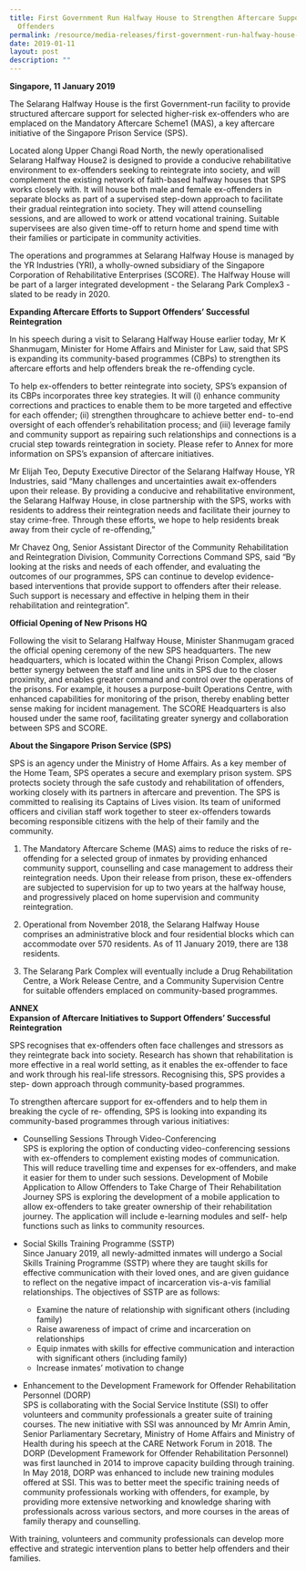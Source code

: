 ```yaml
---
title: First Government Run Halfway House to Strengthen Aftercare Support for Ex
  Offenders
permalink: /resource/media-releases/first-government-run-halfway-house-to-strengthen-aftercare-support
date: 2019-01-11
layout: post
description: ""
---
```

**Singapore, 11 January 2019**

The Selarang Halfway House is the first Government-run facility to provide structured aftercare support for selected higher-risk ex-offenders who are emplaced on the Mandatory Aftercare Scheme1 (MAS), a key aftercare initiative of the Singapore Prison Service (SPS).

Located along Upper Changi Road North, the newly operationalised Selarang Halfway House2 is designed to provide a conducive rehabilitative environment to ex-offenders seeking to reintegrate into society, and will complement the existing network of faith-based halfway houses that SPS works closely with. It will house both male and female ex-offenders in separate blocks as part of a supervised step-down approach to facilitate their gradual reintegration into society. They will attend counselling sessions, and are allowed to work or attend vocational training. Suitable supervisees are also given time-off to return home and spend time with their families or participate in community activities.

The operations and programmes at Selarang Halfway House is managed by the YR Industries (YRI), a wholly-owned subsidiary of the Singapore Corporation of Rehabilitative Enterprises (SCORE). The Halfway House will be part of a larger integrated development - the Selarang Park Complex3 - slated to be ready in 2020.

**Expanding Aftercare Efforts to Support Offenders’ Successful Reintegration**

 In his speech during a visit to Selarang Halfway House earlier today, Mr K Shanmugam, Minister for Home Affairs and Minister for Law, said that SPS is expanding its community-based programmes (CBPs) to strengthen its aftercare efforts and help offenders break the re-offending cycle.

To help ex-offenders to better reintegrate into society, SPS’s expansion of its CBPs incorporates three key strategies. It will (i) enhance community corrections and practices to enable them to be more targeted and effective for each offender; (ii) strengthen throughcare to achieve better end- to-end oversight of each offender’s rehabilitation process; and (iii) leverage family and community support as repairing such relationships and connections is a crucial step towards reintegration in society. Please refer to Annex for more information on SPS’s expansion of aftercare initiatives.

Mr Elijah Teo, Deputy Executive Director of the Selarang Halfway House, YR Industries, said “Many challenges and uncertainties await ex-offenders upon their release. By providing a conducive and rehabilitative environment, the Selarang Halfway House, in close partnership with the SPS, works with residents to address their reintegration needs and facilitate their journey to stay crime-free. Through these efforts, we hope to help residents break away from their cycle of re-offending,”

Mr Chavez Ong, Senior Assistant Director of the Community Rehabilitation and Reintegration Division, Community Corrections Command SPS, said “By looking at the risks and needs of each offender, and evaluating the outcomes of our programmes, SPS can continue to develop evidence- based interventions that provide support to offenders after their release. Such support is necessary and effective in helping them in their rehabilitation and reintegration”.

**Official Opening of New Prisons HQ**

Following the visit to Selarang Halfway House, Minister Shanmugam graced the official opening ceremony of the new SPS headquarters. The new headquarters, which is located within the Changi Prison Complex, allows better synergy between the staff and line units in SPS due to the closer proximity, and enables greater command and control over the operations of the prisons. For example, it houses a purpose-built Operations Centre, with enhanced capabilities for monitoring of the prison, thereby enabling better sense making for incident management. The SCORE Headquarters is also housed under the same roof, facilitating greater synergy and collaboration between SPS and SCORE.

**About the Singapore Prison Service (SPS)**

SPS is an agency under the Ministry of Home Affairs. As a key member of the Home Team, SPS operates a secure and exemplary prison system. SPS protects society through the safe custody and rehabilitation of offenders, working closely with its partners in aftercare and prevention. The SPS is committed to realising its Captains of Lives vision. Its team of uniformed officers and civilian staff work together to steer ex-offenders towards becoming responsible citizens with the help of their family and the community.

1. The Mandatory Aftercare Scheme (MAS) aims to reduce the risks of re-offending for a selected group of inmates by providing enhanced community support, counselling and case management to address their reintegration needs. Upon their release from prison, these ex-offenders are subjected to supervision for up to two years at the halfway house, and progressively placed on home supervision and community reintegration.

2. Operational from November 2018, the Selarang Halfway House comprises an administrative block and four residential blocks which can accommodate over 570 residents. As of 11 January 2019, there are 138 residents.

3. The Selarang Park Complex will eventually include a Drug Rehabilitation Centre, a Work Release Centre, and a Community Supervision Centre for suitable offenders emplaced on community-based programmes.

**ANNEX**<br>
**Expansion of Aftercare Initiatives to Support Offenders’ Successful Reintegration**

SPS recognises that ex-offenders often face challenges and stressors as they reintegrate back into society. Research has shown that rehabilitation is more effective in a real world setting, as it enables the ex-offender to face and work through his real-life stressors. Recognising this, SPS provides a step- down approach through community-based programmes.

To strengthen aftercare support for ex-offenders and to help them in breaking the cycle of re- offending, SPS is looking into expanding its community-based programmes through various initiatives:

* Counselling Sessions Through Video-Conferencing<br>
SPS is exploring the option of conducting video-conferencing sessions with ex-offenders to complement existing modes of communication. This will reduce travelling time and expenses for ex-offenders, and make it easier for them to under such sessions.
Development of Mobile Application to Allow Offenders to Take Charge of Their Rehabilitation Journey
SPS is exploring the development of a mobile application to allow ex-offenders to take greater ownership of their rehabilitation journey. The application will include e-learning modules and self- help functions such as links to community resources.

* Social Skills Training Programme (SSTP)<br>
Since January 2019, all newly-admitted inmates will undergo a Social Skills Training Programme (SSTP) where they are taught skills for effective communication with their loved ones, and are given guidance to reflect on the negative impact of incarceration vis-a-vis familial relationships.
The objectives of SSTP are as follows:

	* Examine the nature of relationship with significant others (including family)
	* Raise awareness of impact of crime and incarceration on relationships
	* Equip inmates with skills for effective communication and interaction with significant others (including family)
	* Increase inmates’ motivation to change

* Enhancement to the Development Framework for Offender Rehabilitation Personnel (DORP) <br>SPS is collaborating with the Social Service Institute (SSI) to offer volunteers and community professionals a greater suite of training courses. The new initiative with SSI was announced by Mr Amrin Amin, Senior Parliamentary Secretary, Ministry of Home Affairs and Ministry of Health during his speech at the CARE Network Forum in 2018.
The DORP (Development Framework for Offender Rehabilitation Personnel) was first launched in 2014 to improve capacity building through training. In May 2018, DORP was enhanced to include new training modules offered at SSI. This was to better meet the specific training needs of community professionals working with offenders, for example, by providing more extensive networking and knowledge sharing with professionals across various sectors, and more courses in the areas of family therapy and counselling.

With training, volunteers and community professionals can develop more effective and strategic intervention plans to better help offenders and their families.